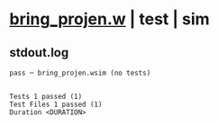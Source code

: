 # [bring_projen.w](../../../../../examples/tests/valid/bring_projen.w) | test | sim

## stdout.log
```log
pass ─ bring_projen.wsim (no tests)
 
 
Tests 1 passed (1)
Test Files 1 passed (1)
Duration <DURATION>
```


